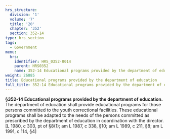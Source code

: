 ```yaml
---
hrs_structure:
  division: '1'
  volume: '7'
  title: '20'
  chapter: '352'
  section: 352-14
type: hrs_section
tags:
  - Government
menu:
  hrs:
    identifier: HRS_0352-0014
    parent: HRS0352
    name: 352-14 Educational programs provided by the department of education
weight: 26085
title: Educational programs provided by the department of education
full_title: 352-14 Educational programs provided by the department of education
---
```

**§352-14 Educational programs provided by the department of** **education.** The department of education shall provide educational programs for those persons committed to the youth correctional facilities. These educational programs shall be adapted to the needs of the persons committed as prescribed by the department of education in coordination with the director. [L 1980, c 303, pt of §8(1); am L 1987, c 338, §10; am L 1989, c 211, §8; am L 1991, c 114, §4]